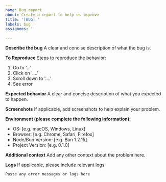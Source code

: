 ```yaml
---
name: Bug report
about: Create a report to help us improve
title: '[BUG] '
labels: bug
assignees: ''

---
```


**Describe the bug**
A clear and concise description of what the bug is.

**To Reproduce**
Steps to reproduce the behavior:
1. Go to '...'
2. Click on '....'
3. Scroll down to '....'
4. See error

**Expected behavior**
A clear and concise description of what you expected to happen.

**Screenshots**
If applicable, add screenshots to help explain your problem.

**Environment (please complete the following information):**
 - OS: [e.g. macOS, Windows, Linux]
 - Browser: [e.g. Chrome, Safari, Firefox]
 - Node/Bun Version: [e.g. Bun 1.2.15]
 - Project Version: [e.g. 0.1.0]

**Additional context**
Add any other context about the problem here.

**Logs**
If applicable, please include relevant logs:
```
Paste any error messages or logs here
```